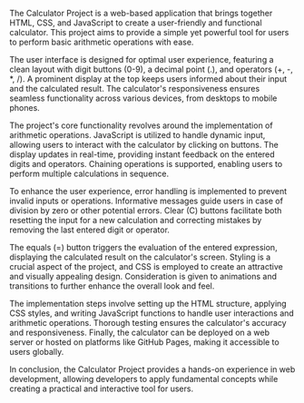 The Calculator Project is a web-based application that brings together HTML, CSS, and JavaScript to create a user-friendly and functional calculator. This project aims to provide a simple yet powerful tool for users to perform basic arithmetic operations with ease.

The user interface is designed for optimal user experience, featuring a clean layout with digit buttons (0-9), a decimal point (.), and operators (+, -, *, /). A prominent display at the top keeps users informed about their input and the calculated result. The calculator's responsiveness ensures seamless functionality across various devices, from desktops to mobile phones.

The project's core functionality revolves around the implementation of arithmetic operations. JavaScript is utilized to handle dynamic input, allowing users to interact with the calculator by clicking on buttons. The display updates in real-time, providing instant feedback on the entered digits and operators. Chaining operations is supported, enabling users to perform multiple calculations in sequence.

To enhance the user experience, error handling is implemented to prevent invalid inputs or operations. Informative messages guide users in case of division by zero or other potential errors. Clear (C) buttons facilitate both resetting the input for a new calculation and correcting mistakes by removing the last entered digit or operator.

The equals (=) button triggers the evaluation of the entered expression, displaying the calculated result on the calculator's screen. Styling is a crucial aspect of the project, and CSS is employed to create an attractive and visually appealing design. Consideration is given to animations and transitions to further enhance the overall look and feel.

The implementation steps involve setting up the HTML structure, applying CSS styles, and writing JavaScript functions to handle user interactions and arithmetic operations. Thorough testing ensures the calculator's accuracy and responsiveness. Finally, the calculator can be deployed on a web server or hosted on platforms like GitHub Pages, making it accessible to users globally.

In conclusion, the Calculator Project provides a hands-on experience in web development, allowing developers to apply fundamental concepts while creating a practical and interactive tool for users.
